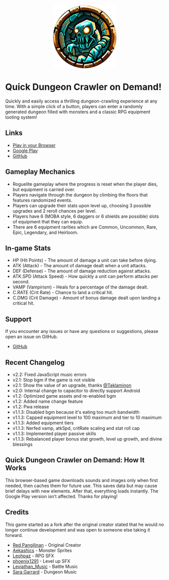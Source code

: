 <div align="center">
<img alt="dungeon crawler" src="./www/assets/icon/logo.webp" height="200px" ></img> 
</div>

# Quick Dungeon Crawler on Demand!

Quickly and easily access a thrilling dungeon-crawling experience at any time. 
With a simple click of a button, players can enter a randomly generated dungeon filled with monsters and a classic RPG equipment looting system!

## Links

- [Play in your Browser](https://dungeon.werkstattl.com/)
- [Google Play](https://play.google.com/store/apps/details?id=com.thomaspeissl.quick_dungeon_crawler_od.twa)
- [GitHub](https://github.com/werkstattl/quick-dungeon-crawler-rpg-od)

## Gameplay Mechanics

- Roguelite gameplay where the progress is reset when the player dies, but equipment is carried over.
- Players navigate through the dungeon by climbing the floors that features randomized events.
- Players can upgrade their stats upon level up, choosing 3 possible upgrades and 2 reroll chances per level.
- Players have 6 (MOBA style, 6 daggers or 6 shields are possible) slots of equipment that they can equip.
- There are 6 equipment rarities which are Common, Uncommon, Rare, Epic, Legendary, and Heirloom.

## In-game Stats

- HP (Hit Points) - The amount of damage a unit can take before dying.
- ATK (Attack) - The amount of damage dealt when a unit attacks.
- DEF (Defense) - The amount of damage reduction against attacks.
- ATK.SPD (Attack Speed) - How quickly a unit can perform attacks per second.
- VAMP (Vampirism) - Heals for a percentage of the damage dealt.
- C.RATE (Crit Rate) - Chance to land a critical hit.
- C.DMG (Crit Damage) - Amount of bonus damage dealt upon landing a critical hit.

## Support

If you encounter any issues or have any questions or suggestions, please open an issue on GitHub.

- [GitHub](https://github.com/werkstattl/quick-dungeon-crawler-rpg-od/issues)

## Recent Changelog

- v2.2: Fixed JavaScript music errors
- v2.1: Stop bgm if the game is not visible
- v2.1: Show the value of an upgrade, thanks [@Taklaminon](https://github.com/redpangilinan/dungeon-crawler-rpg-od/issues/3)
- v2.0: Internal change to capacitor to directly support Android
- v1.2: Optimized game assets and re-enabled bgm
- v1.2: Added name change feature
- v1.2: Pwa release
- v1.1.3: Disabled bgm because it's eating too much bandwidth
- v1.1.3: Capped equipment level to 100 maximum and tier to 10 maximum
- v1.1.3: Added equipment tiers
- v1.1.3: Nerfed vamp, atkSpd, critRate scaling and stat roll cap
- v1.1.3: Implemented player passive skills
- v1.1.3: Rebalanced player bonus stat growth, level up growth, and divine blessings

## Quick Dungeon Crawler on Demand: How It Works

This browser-based game downloads sounds and images only when first needed, then caches them for future use. This saves data but may cause brief delays with new elements. After that, everything loads instantly. The Google Play version isn’t affected. Thanks for playing!

## Credits

This game started as a fork after the original creator stated that he would no longer continue development and was open to someone else taking it forward.

- [Red Pangilinan](https://github.com/redpangilinan) - Original Creator
- [Aekashics](https://aekashics.itch.io/) - Monster Sprites
- [Leohpaz](https://leohpaz.itch.io/) - RPG SFX
- [phoenix1291](https://phoenix1291.itch.io/sound-effects-pack-2) - Level up SFX
- [Leviathan_Music](https://soundcloud.com/leviathan254) - Battle Music
- [Sara Garrard](https://sonatina.itch.io/letsadventure) - Dungeon Music
